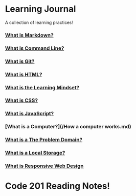 # Learning Journal

A collection of learning practices! 

### [What is **Markdown?**](/markdown.md) 
### [What is **Command Line?**](/Command-line.md)
### [What is **Git?**](/Git.md)
### [What is **HTML?**](/Jon-Duckett.md)
### [What is the **Learning Mindset?**](/learning-mindset.md)
### [What is **CSS?**](/css.md)
### [What is **JavaScript?**](/javascript.md)
### [What is a **Computer?**](/How a computer works.md)
### [What is a **The Problem Domain?**](/problemdomain.md)
### [What is a **Local Storage?**](/localstorage.md)
### [What is **Responsive Web Design**](responsive.md)

# Code 201 Reading Notes!
